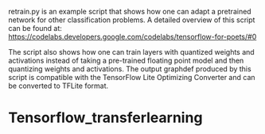 retrain.py is an example script that shows how one can adapt a pretrained
network for other classification problems. A detailed overview of this script
can be found at:
https://codelabs.developers.google.com/codelabs/tensorflow-for-poets/#0

The script also shows how one can train layers
with quantized weights and activations instead of taking a pre-trained floating
point model and then quantizing weights and activations.
The output graphdef produced by this script is compatible with the TensorFlow
Lite Optimizing Converter and can be converted to TFLite format.


# Tensorflow_transferlearning
